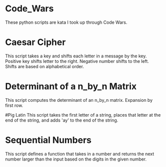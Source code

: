 # Code_Wars
These python scripts are kata I took up
through Code Wars. 

# Caesar Cipher
This script takes a key and shifts each
letter in a message by the key. Positive
key shifts letter to the right. Negative
number shifts to the left. Shifts are 
based on alphabetical order.

# Determinant of a n_by_n Matrix
This script computes the determinant
of an n_by_n matrix. Expansion by 
first row.

#Pig Latin
This script takes the first letter of
a string, places that letter at the 
end of the string, and adds 'ay'
to the end of the string.

# Sequential Numbers
This script defines a function that
takes in a number and returns the 
next number larger than the input
based on the digits in the given 
number.
